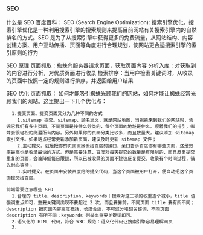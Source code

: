 ### SEO
  什么是 SEO
  百度百科：
    SEO (Search Engine Optimization): 搜索引擎优化。搜索引擎优化是一种利用搜索引擎的搜索规则来提高目前网站有关搜索引擎内的自然排名的方式。SEO 是为了从搜索引擎中获得更多的免费流量，从网站结构、内容创建方案、用户互动传播、页面等角度进行合理规划，使网站更合适搜索引擎的索引原则的行为
  
  SEO 原理
    页面抓取：蜘蛛向服务器请求页面，获取页面内容
    分析入库：对获取到的内容进行分析，对优质页面进行收录
    检索排序：当用户检索关键词时，从收录的页面中按照一定的规则进行排序，并返回给用户结果
  
  SEO 优化
    页面抓取：
      如何才能吸引蜘蛛光顾我们的网站，如何才能让蜘蛛经常光顾我们的网站。这里提出一下几个优化点：
      
      1.提交页面。提交页面又分为几种不同的方式
        1.sitemap 提交。sitemap，顾名思义，就是网站地图，当蜘蛛来到我们的网站时，告诉它我们有多少页面，不同页面是按什么分类的，每个页面的地址是什么。顺着我们的指引，蜘蛛会很轻松的爬遍所有内容。另外如果你的页面分类比较多，而且数量大，建议添加 sitemap 索引文件。如果站点经常更新添加新页面，建议及时更新 sitemap 文件；
        2.主动提交。就是把你的页面直接丢给百度的接口，亲口告诉百度你有哪些页面，这是效率最高也是收录最快的方式。但是需要注意，百度对每天提交的数量是有限制的，而且反复提交重复的页面，会被降低每日限额，所以已被收录的页面不建议反复提交。收录有个时间过程，请先耐心等待；
        3.实时提交。在页面中安装百度给的提交代码，当这个页面被用户打开，便自动把这个页面提交给百度。
     
    前端需要注意哪些 SEO
      1.合理的 title、description、keywords；搜索对这三项的权重逐个减小，title 值强调重点即可，重要关键词出现不要超过 2 次，而且要靠前，不同页面 title 要有所不同；description 把页面内容高度概括，长度合适，不可过分堆砌关键词，不同页面 description 有所不同；keywords 列举出重要关键词即可。
      2.语义化的 HTML 代码，符合 W3C 规范：语义化代码让搜索引擎容易理解网页
      3.
    
